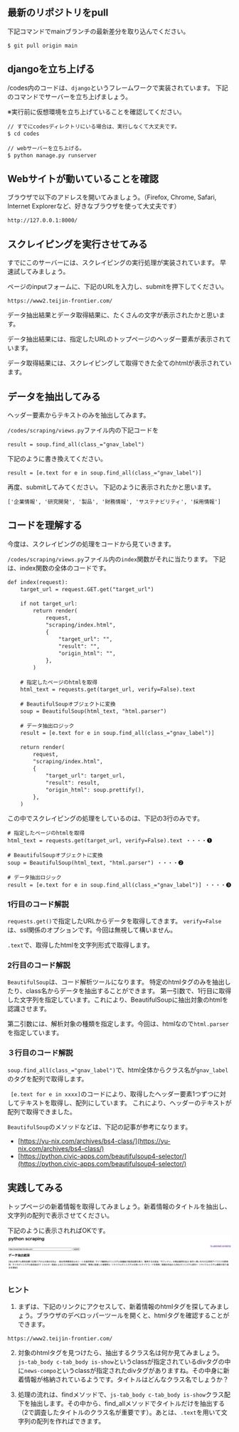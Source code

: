 ## 最新のリポジトリをpull
下記コマンドでmainブランチの最新差分を取り込んでください。
```
$ git pull origin main
```

## djangoを立ち上げる

/codes内のコードは、`django`というフレームワークで実装されています。
下記のコマンドでサーバーを立ち上げましょう。

※実行前に仮想環境を立ち上げていることを確認してください。
```
// すでにcodesディレクトリにいる場合は、実行しなくて大丈夫です。
$ cd codes

// webサーバーを立ち上げる。
$ python manage.py runserver
```

## Webサイトが動いていることを確認
ブラウザで以下のアドレスを開いてみましょう。（Firefox, Chrome, Safari, Internet Explorerなど、好きなブラウザを使って大丈夫です）

```
http://127.0.0.1:8000/
```

## スクレイピングを実行させてみる
すでにこのサーバーには、スクレイピングの実行処理が実装されています。
早速試してみましょう。

ページのinputフォームに、下記のURLを入力し、submitを押下してください。

```
https://www2.teijin-frontier.com/
```

データ抽出結果とデータ取得結果に、たくさんの文字が表示されたかと思います。

データ抽出結果には、指定したURLのトップページのヘッダー要素が表示されています。

データ取得結果には、スクレイピングして取得できた全てのhtmlが表示されています。

## データを抽出してみる
ヘッダー要素からテキストのみを抽出してみます。

`/codes/scraping/views.py`ファイル内の下記コードを
```
result = soup.find_all(class_="gnav_label")
```

下記のように書き換えてください。
```
result = [e.text for e in soup.find_all(class_="gnav_label")]
```

再度、submitしてみてください。
下記のように表示されたかと思います。
```
['企業情報', '研究開発', '製品', '財務情報', 'サステナビリティ', '採用情報']
```

## コードを理解する
今度は、スクレイピングの処理をコードから見ていきます。

`/codes/scraping/views.py`ファイル内の`index`関数がそれに当たります。
下記は、index関数の全体のコードです。
```
def index(request):
    target_url = request.GET.get("target_url")

    if not target_url:
        return render(
            request,
            "scraping/index.html",
            {
                "target_url": "",
                "result": "",
                "origin_html": "",
            },
        )

    # 指定したページのhtmlを取得
    html_text = requests.get(target_url, verify=False).text

    # BeautifulSoupオブジェクトに変換
    soup = BeautifulSoup(html_text, "html.parser")

    # データ抽出ロジック
    result = [e.text for e in soup.find_all(class_="gnav_label")]

    return render(
        request,
        "scraping/index.html",
        {
            "target_url": target_url,
            "result": result,
            "origin_html": soup.prettify(),
        },
    )
```

この中でスクレイピングの処理をしているのは、下記の3行のみです。

```
# 指定したページのhtmlを取得
html_text = requests.get(target_url, verify=False).text ・・・・❶

# BeautifulSoupオブジェクトに変換
soup = BeautifulSoup(html_text, "html.parser") ・・・・❷

# データ抽出ロジック
result = [e.text for e in soup.find_all(class_="gnav_label")] ・・・・❸
```

### 1行目のコード解説

`requests.get()`で指定したURLからデータを取得してきます。
`verify=False`は、ssl関係のオプションです。今回は無視して構いません。

`.text`で、取得したhtmlを文字列形式で取得します。

### 2行目のコード解説

`BeautifulSoup`は、コード解析ツールになります。
特定のhtmlタグのみを抽出したり、class名からデータを抽出することができます。
第一引数で、1行目に取得した文字列を指定しています。これにより、BeautifulSoupに抽出対象のhtmlを認識させます。

第二引数には、解析対象の種類を指定します。今回は、htmlなので`html.parser`を指定しています。

### ３行目のコード解説

`soup.find_all(class_="gnav_label")`で、html全体からクラス名が`gnav_label`のタグを配列で取得します。

` [e.text for e in xxxx]`のコードにより、取得したヘッダー要素1つずつに対してテキストを取得し、配列にしています。
これにより、ヘッダーのテキストが配列で取得できました。

`BeautifulSoup`のメソッドなどは、下記の記事が参考になります。
- [https://yu-nix.com/archives/bs4-class/](https://yu-nix.com/archives/bs4-class/)
- [https://python.civic-apps.com/beautifulsoup4-selector/](https://python.civic-apps.com/beautifulsoup4-selector/)


## 実践してみる

トップページの新着情報を取得してみましょう。新着情報のタイトルを抽出し、文字列の配列で表示させてください。

下記のように表示されればOKです。
![titles](https://github.com/ymdd1/python_scraping_session/blob/main/docs/images/titles.png?raw=true) 

### ヒント
1. まずは、下記のリンクにアクセスして、新着情報のhtmlタグを探してみましょう。ブラウザのデベロッパーツールを開くと、htmlタグを確認することができます。
```
https://www2.teijin-frontier.com/
```

2. 対象のhtmlタグを見つけたら、抽出するクラス名は何か見てみましょう。`js-tab_body c-tab_body is-show`というclassが指定されているdivタグの中に`news-compo`というclassが指定されたdivタグがありますね。その中身に新着情報が格納されているようです。タイトルはどんなクラス名でしょうか？

3. 処理の流れは、findメソッドで、`js-tab_body c-tab_body is-show`クラス配下を抽出します。その中から、find_allメソッドでタイトルだけを抽出する（2で調査したタイトルのクラス名が重要です）。あとは、`.text`を用いて文字列の配列を作ればできます。




